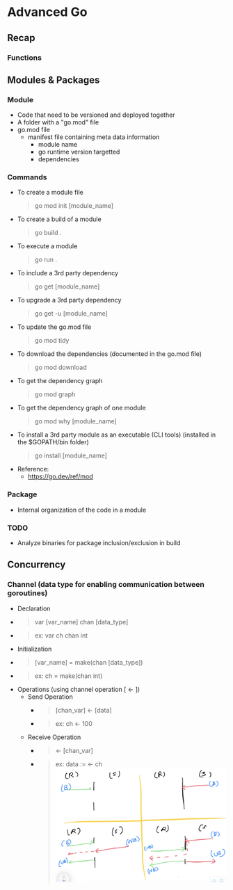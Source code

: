 # Advanced Go

## Recap

### Functions

## Modules & Packages

### Module
- Code that need to be versioned and deployed together
- A folder with a "go.mod" file
- go.mod file
    - manifest file containing meta data information
        - module name
        - go runtime version targetted
        - dependencies
### Commands
- To create a module file
    > go mod init [module_name]
- To create a build of a module
    > go build .
- To execute a module
    > go run .
- To include a 3rd party dependency
    > go get [module_name]
- To upgrade a 3rd party dependency
    > go get -u [module_name]
- To update the go.mod file 
    > go mod tidy
- To download the dependencies (documented in the go.mod file)
    > go mod download
- To get the dependency graph
    > go mod graph
- To get the dependency graph of one module
    > go mod why [module_name]
- To install a 3rd party module as an executable (CLI tools) (installed in the $GOPATH/bin folder)
    > go install [module_name]
- Reference:
    - https://go.dev/ref/mod
### Package
- Internal organization of the code in a module

### TODO
- Analyze binaries for package inclusion/exclusion in build

## Concurrency
### Channel (data type for enabling communication between goroutines)
- Declaration
- > var [var_name] chan [data_type]
- > ex: var ch chan int
- Initialization
- > [var_name] = make(chan [data_type])
- > ex: ch = make(chan int)
- Operations (using channel operation [ <- ])
    - Send Operation
        - > [chan_var] <- [data]
        - > ex: ch <- 100
    - Receive Operation
        - > <- [chan_var]
        - > ex: data := <- ch
![image](./images/channel-behavior.png)